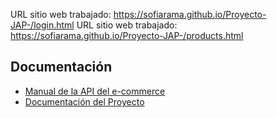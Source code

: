 URL sitio web trabajado: https://sofiarama.github.io/Proyecto-JAP-/login.html
URL sitio web trabajado: https://sofiarama.github.io/Proyecto-JAP-/products.html


## Documentación

- [Manual de la API del e-commerce](Manual%20de%20la%20API%20de%20e_Mercado.pdf)
- [Documentación del Proyecto](Letra%20del%20Proyecto.pdf)

